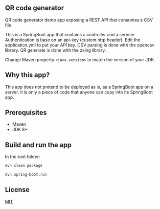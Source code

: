 ## QR code generator

QR code generator demo app exposing a REST API that consumes a CSV file.

This is a SpringBoot app that contains a controller and a service.
Authentication is base on an api-key (custom http header). Edit the application.yml to put your API key.
CSV parsing is done with the opencsv library.
QR generate is done with the zxing library.

Change Maven property `<java.version>` to match the version of your JDK.

## Why this app?

This app does not pretend to be deployed as is, as a SpringBoot app on a server.
It is only a piece of code that anyone can copy into its SpringBoot app.

## Prerequisites
- Maven
- JDK 8+

## Build and run the app
In the root folder:

```sh
mvn clean package
```

```sh
mvn spring-boot:run
```

## License
[MIT](https://choosealicense.com/licenses/mit/)

